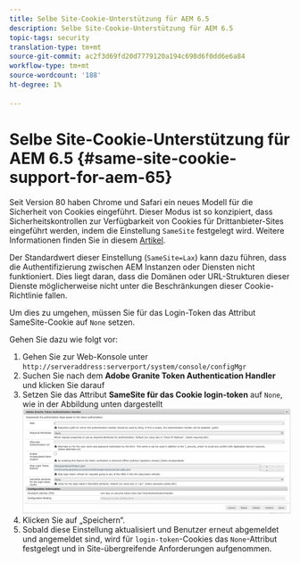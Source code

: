 ```yaml
---
title: Selbe Site-Cookie-Unterstützung für AEM 6.5
description: Selbe Site-Cookie-Unterstützung für AEM 6.5
topic-tags: security
translation-type: tm+mt
source-git-commit: ac2f3d69fd20d7779120a194c698d6f0dd6e6a84
workflow-type: tm+mt
source-wordcount: '188'
ht-degree: 1%

---
```



# Selbe Site-Cookie-Unterstützung für AEM 6.5 {#same-site-cookie-support-for-aem-65}

Seit Version 80 haben Chrome und Safari ein neues Modell für die Sicherheit von Cookies eingeführt. Dieser Modus ist so konzipiert, dass Sicherheitskontrollen zur Verfügbarkeit von Cookies für Drittanbieter-Sites eingeführt werden, indem die Einstellung `SameSite` festgelegt wird. Weitere Informationen finden Sie in diesem [Artikel](https://web.dev/samesite-cookies-explained/).

Der Standardwert dieser Einstellung (`SameSite=Lax`) kann dazu führen, dass die Authentifizierung zwischen AEM Instanzen oder Diensten nicht funktioniert. Dies liegt daran, dass die Domänen oder URL-Strukturen dieser Dienste möglicherweise nicht unter die Beschränkungen dieser Cookie-Richtlinie fallen.

Um dies zu umgehen, müssen Sie für das Login-Token das Attribut SameSite-Cookie auf `None` setzen.

Gehen Sie dazu wie folgt vor:

1. Gehen Sie zur Web-Konsole unter `http://serveraddress:serverport/system/console/configMgr`
1. Suchen Sie nach dem **Adobe Granite Token Authentication Handler** und klicken Sie darauf
1. Setzen Sie das Attribut **SameSite für das Cookie login-token** auf `None`, wie in der Abbildung unten dargestellt
   ![samesite](assets/samesite1.png)
1. Klicken Sie auf „Speichern“.
1. Sobald diese Einstellung aktualisiert und Benutzer erneut abgemeldet und angemeldet sind, wird für `login-token`-Cookies das `None`-Attribut festgelegt und in Site-übergreifende Anforderungen aufgenommen.
